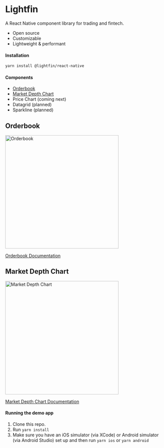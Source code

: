 # Lightfin

A React Native component library for trading and fintech.

- Open source
- Customizable
- Lightweight & performant

#### Installation

```bash
yarn install @lightfin/react-native
```

#### Components

- [Orderbook](#orderbook)
- [Market Depth Chart](#market-depth-chart)
- Price Chart (coming next)
- Datagrid (planned)
- Sparkline (planned)

## Orderbook

<img alt="Orderbook" src="https://user-images.githubusercontent.com/760314/162643295-f23c6e18-181c-40e2-bb46-50b69bae8398.gif" width="360" />

[Orderbook Documentation](https://github.com/lightfin-io/react-native/blob/master/docs/orderbook.md)

## Market Depth Chart

<img alt="Market Depth Chart" src="https://user-images.githubusercontent.com/760314/162643309-a62f2933-5389-4223-8c16-689edf0a9377.gif" width="360" />

[Market Depth Chart Documentation](https://github.com/lightfin-io/react-native/blob/master/docs/market-depth-chart.md)

#### Running the demo app

1. Clone this repo.
2. Run `yarn install`
3. Make sure you have an iOS simulator (via XCode) or Android simulator (via Android Studio) set up and then run `yarn ios` or `yarn android`
